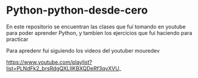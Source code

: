 # Python-python-desde-cero

En este repositorio se encuentran las clases que fuí tomando en youtube para poder aprender Python, y tambíen los ejercicios que fui haciendo para practicar

Para apredenr fui siguiendo los videos del youtuber mouredev

https://www.youtube.com/playlist?list=PLNdFk2_brsRdgQXLIlKBXQDeRf3qvXVU_